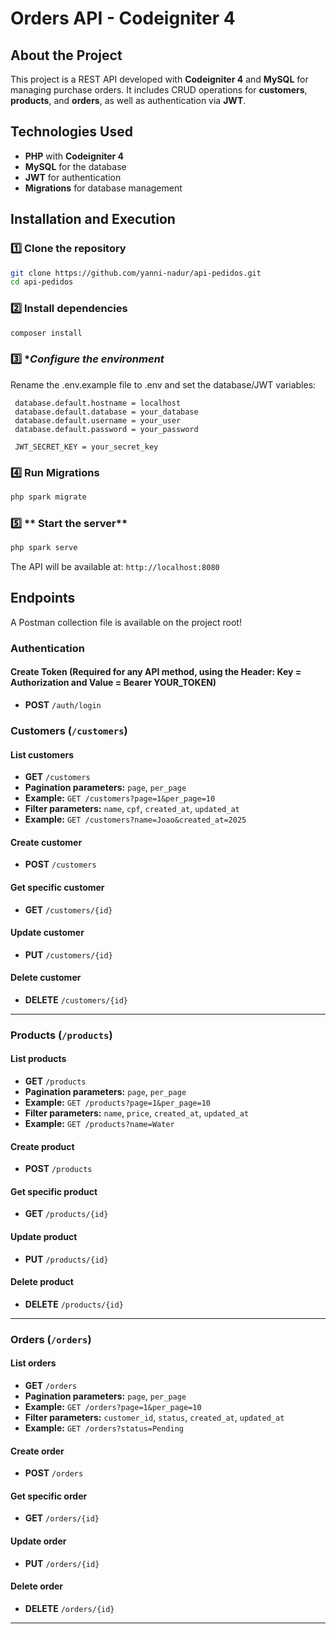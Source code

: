 # Orders API - Codeigniter 4

## About the Project
This project is a REST API developed with **Codeigniter 4** and **MySQL** for managing purchase orders. It includes CRUD operations for **customers**, **products**, and **orders**, as well as authentication via **JWT**.

## Technologies Used
- **PHP** with **Codeigniter 4**
- **MySQL** for the database
- **JWT** for authentication
- **Migrations** for database management

## Installation and Execution
### 1️⃣ **Clone the repository**
```bash
git clone https://github.com/yanni-nadur/api-pedidos.git
cd api-pedidos
```

### 2️⃣ **Install dependencies**
```bash
composer install
```

### 3️⃣ **Configure the environment*
Rename the .env.example file to .env and set the database/JWT variables:
```
 database.default.hostname = localhost
 database.default.database = your_database
 database.default.username = your_user
 database.default.password = your_password

 JWT_SECRET_KEY = your_secret_key
```

### 4️⃣ **Run Migrations**
```bash
php spark migrate
```

### 5️⃣ ** Start the server**
```bash
php spark serve
```
The API will be available at: `http://localhost:8080`

## Endpoints

A Postman collection file is available on the project root!


### Authentication

#### Create Token (Required for any API method, using the Header: Key = Authorization and Value = Bearer YOUR_TOKEN)
- **POST** `/auth/login`

### Customers (`/customers`)

#### List customers
- **GET** `/customers`
- **Pagination parameters:** `page`, `per_page`
- **Example:** `GET /customers?page=1&per_page=10`
- **Filter parameters:** `name`, `cpf`, `created_at`, `updated_at`
- **Example:** `GET /customers?name=Joao&created_at=2025`

#### Create customer
- **POST** `/customers`

#### Get specific customer
- **GET** `/customers/{id}`

#### Update customer
- **PUT** `/customers/{id}`

#### Delete customer
- **DELETE** `/customers/{id}`

---

### Products (`/products`)

#### List products
- **GET** `/products`
- **Pagination parameters:** `page`, `per_page`
- **Example:** `GET /products?page=1&per_page=10`
- **Filter parameters:** `name`, `price`, `created_at`, `updated_at`
- **Example:** `GET /products?name=Water`

#### Create product
- **POST** `/products`

#### Get specific product
- **GET** `/products/{id}`

#### Update product
- **PUT** `/products/{id}`

#### Delete product
- **DELETE** `/products/{id}`

---

### Orders  (`/orders`)

#### List orders
- **GET** `/orders`
- **Pagination parameters:** `page`, `per_page`
- **Example:** `GET /orders?page=1&per_page=10`
- **Filter parameters:** `customer_id`, `status`, `created_at`, `updated_at`
- **Example:** `GET /orders?status=Pending`

#### Create order
- **POST** `/orders`

#### Get specific order
- **GET** `/orders/{id}`

#### Update order
- **PUT** `/orders/{id}`

#### Delete order
- **DELETE** `/orders/{id}`

---

